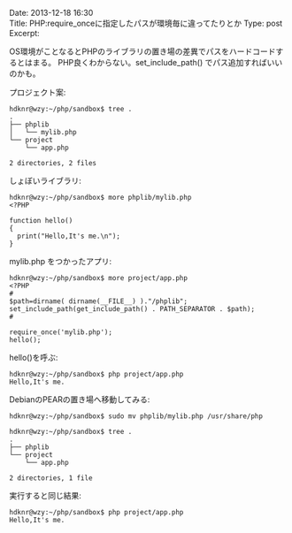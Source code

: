 Date: 2013-12-18 16:30  
Title:  PHP:require_onceに指定したパスが環境毎に違ってたりとか
Type: post  
Excerpt:   



OS環境がことなるとPHPのライブラリの置き場の差異でパスをハードコードするとはまる。
PHP良くわからない。set_include_path() でパス追加すればいいのかも。


プロジェクト案:

    hdknr@wzy:~/php/sandbox$ tree .
    .
    ├── phplib
    │   └── mylib.php
    └── project
        └── app.php
    
    2 directories, 2 files

しょぼいライブラリ:

    hdknr@wzy:~/php/sandbox$ more phplib/mylib.php 
    <?PHP
    
    function hello()
    {
      print("Hello,It's me.\n");
    }

mylib.php をつかったアプリ:

    hdknr@wzy:~/php/sandbox$ more project/app.php 
    <?PHP
    #
    $path=dirname( dirname(__FILE__) )."/phplib";
    set_include_path(get_include_path() . PATH_SEPARATOR . $path);
    #
    
    require_once('mylib.php');
    hello();
    

hello()を呼ぶ:

    hdknr@wzy:~/php/sandbox$ php project/app.php 
    Hello,It's me.

DebianのPEARの置き場へ移動してみる:

    hdknr@wzy:~/php/sandbox$ sudo mv phplib/mylib.php /usr/share/php
    
    hdknr@wzy:~/php/sandbox$ tree .
    .
    ├── phplib
    └── project
        └── app.php
    
    2 directories, 1 file
    

実行すると同じ結果:

    hdknr@wzy:~/php/sandbox$ php project/app.php 
    Hello,It's me.
